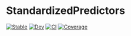 # StandardizedPredictors

[![Stable](https://img.shields.io/badge/docs-stable-blue.svg)](https://kleinschmidt.github.io/StandardizedPredictors.jl/stable)
[![Dev](https://img.shields.io/badge/docs-dev-blue.svg)](https://kleinschmidt.github.io/StandardizedPredictors.jl/dev)
[![CI](https://github.com/beacon-biosignals/StandardizedPredictors.jl/actions/workflows/CI.yml/badge.svg?branch=main)](https://github.com/beacon-biosignals/StandardizedPredictors.jl/actions)
[![Coverage](https://codecov.io/gh/beacon-biosignals/StandardizedPredictors.jl/branch/main/graph/badge.svg)](https://codecov.io/gh/beacon-biosignals/StandardizedPredictors.jl)
